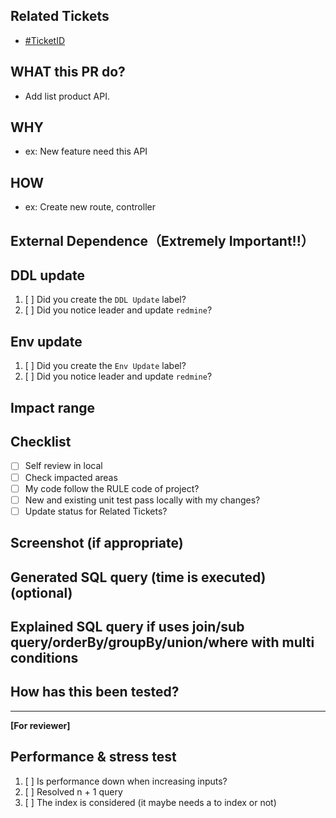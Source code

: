 ## Related Tickets
- [#TicketID](https://pherusa-redmine.sun-asterisk.vn/issues/000000)

## WHAT this PR do?
- Add list product API.

## WHY
- ex: New feature need this API

## HOW
- ex: Create new route, controller

## External Dependence（Extremely Important!!）

## DDL update
1. [ ] Did you create the `DDL Update` label?
2. [ ] Did you notice leader and update `redmine`?

## Env update
1. [ ] Did you create the `Env Update` label?
2. [ ] Did you notice leader and update `redmine`?

## Impact range

## Checklist
- [ ] Self review in local
- [ ] Check impacted areas
- [ ] My code follow the RULE code of project?
- [ ] New and existing unit test pass locally with my changes?
- [ ] Update status for Related Tickets?

## Screenshot (if appropriate)

## Generated SQL query (time is executed) (optional)

## Explained SQL query if uses join/sub query/orderBy/groupBy/union/where with multi conditions

## How has this been tested?

---
**[For reviewer]**

## Performance & stress test
1. [ ] Is performance down when increasing inputs?
2. [ ] Resolved n + 1 query
3. [ ] The index is considered (it maybe needs a to index or not)

